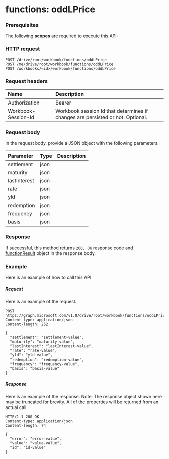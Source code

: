 # functions: oddLPrice


### Prerequisites
The following **scopes** are required to execute this API: 
### HTTP request
<!-- { "blockType": "ignored" } -->
```http
POST /drive/root/workbook/functions/oddLPrice
POST /me/drive/root/workbook/functions/oddLPrice
POST /workbooks/<id>/workbook/functions/oddLPrice

```
### Request headers
| Name       | Description|
|:---------------|:----------|
| Authorization  | Bearer <code>|
| Workbook-Session-Id  | Workbook session Id that determines if changes are persisted or not. Optional.|

### Request body
In the request body, provide a JSON object with the following parameters.

| Parameter	   | Type	|Description|
|:---------------|:--------|:----------|
|settlement|json||
|maturity|json||
|lastInterest|json||
|rate|json||
|yld|json||
|redemption|json||
|frequency|json||
|basis|json||

### Response
If successful, this method returns `200, OK` response code and [functionResult](../resources/functionresult.md) object in the response body.

### Example
Here is an example of how to call this API.
##### Request
Here is an example of the request.
<!-- {
  "blockType": "request",
  "name": "functions_oddlprice"
}-->
```http
POST https://graph.microsoft.com/v1.0/drive/root/workbook/functions/oddLPrice
Content-type: application/json
Content-length: 252

{
  "settlement": "settlement-value",
  "maturity": "maturity-value",
  "lastInterest": "lastInterest-value",
  "rate": "rate-value",
  "yld": "yld-value",
  "redemption": "redemption-value",
  "frequency": "frequency-value",
  "basis": "basis-value"
}
```

##### Response
Here is an example of the response. Note: The response object shown here may be truncated for brevity. All of the properties will be returned from an actual call.
<!-- {
  "blockType": "response",
  "truncated": true,
  "@odata.type": "microsoft.graph.functionResult"
} -->
```http
HTTP/1.1 200 OK
Content-type: application/json
Content-length: 74

{
  "error": "error-value",
  "value": "value-value",
  "id": "id-value"
}
```

<!-- uuid: 8fcb5dbc-d5aa-4681-8e31-b001d5168d79
2015-10-25 14:57:30 UTC -->
<!-- {
  "type": "#page.annotation",
  "description": "functions: oddLPrice",
  "keywords": "",
  "section": "documentation",
  "tocPath": ""
}-->